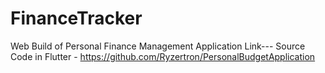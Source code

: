 # FinanceTracker
Web Build of Personal Finance Management Application
Link---
Source Code in Flutter - https://github.com/Ryzertron/PersonalBudgetApplication
